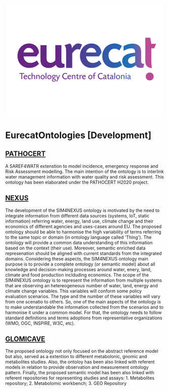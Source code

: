 ![Eurecat Logo](eurecat_logo.png)
# EurecatOntologies [Development]
## [PATHOCERT](https://w3id.org/def/pathocert-dd)
A SAREF4WATR extenstion to model incidence, emergency response and Risk Assessment modelling. The main intention of the ontology is to interlink water management information with water quality and risk assessment. This ontology has been elaborated under the PATHOCERT H2020 project.

## [NEXUS](https://seriousgame.sim4nexus.eu/ontology/)
The development of the SIM4NEXUS ontology is motivated by the need to integrate information from different data sources (systems, IoT, static information) referring water, energy, land use, climate change and their economics of different agencies and uses-cases around EU. The proposed ontology should be able to harmonise the high variability of terms referring to the same topic or domain (in ontology language called 'Thing'). The ontology will provide a common data understanding of this information based on the context (their use). Moreover, semantic enriched data represenation should be aligned with current standards from the integrated domains.
Considering these aspects, the SIM4NEXUS ontology main purpose is to provide a complete ontology (or semantic model) about all knowledge and decision-making processes around water, enery, land, climate and food production inclduding economics.
The scope of the SIM4NEXUS ontology is to represent the information from multiple systems that are observing an hetereogeneous number of water, land, energy and climate change variables. This variables will conform some policy evaluation scenarios. The type and the number of these variables will vary from one scenatio to others. So, one of the main aspects of the ontology is to make understandable the information collected from the scenarios and to harmonise it under a common model. For that, the ontology needs to follow standard definitions and terms adoptions from representative organizations (WMO, OGC, INSPIRE, W3C, etc).

## [GLOMICAVE](https://w3id.org/def/glomicave)
The proposed ontology not only focused on the abstract reference model but also, served as a extention to different metabolonic, gnomic and metabolites studies. Also, the ontoloy has been also linked with referent models in relation to provide observation and measurement ontology pattern. Finally, the proposed semantic model has been also linked with referent repositories for representing studies and assays: 1. Metabolites repository; 2. Metabolomic workbench; 3. GEO Repository
